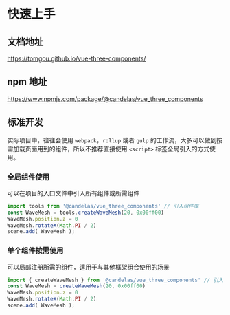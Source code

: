 
# 快速上手

## 文档地址

https://tomgou.github.io/vue-three-components/

## npm 地址

https://www.npmjs.com/package/@candelas/vue_three_components

## 标准开发

实际项目中，往往会使用 `webpack`，`rollup` 或者 `gulp` 的工作流，大多可以做到按需加载页面用到的组件，所以不推荐直接使用 `<script>` 标签全局引入的方式使用。

### 全局组件使用

可以在项目的入口文件中引入所有组件或所需组件

```js
import tools from '@candelas/vue_three_components' // 引入组件库
const WaveMesh = tools.createWaveMesh(20, 0x00ff00)
WaveMesh.position.z = 0
WaveMesh.rotateX(Math.PI / 2)
scene.add( WaveMesh );
```

### 单个组件按需使用

可以局部注册所需的组件，适用于与其他框架组合使用的场景

```js
import { createWaveMesh } from '@candelas/vue_three_components' // 引入组件库
const WaveMesh = createWaveMesh(20, 0x00ff00)
WaveMesh.position.z = 0
WaveMesh.rotateX(Math.PI / 2)
scene.add( WaveMesh );
```
